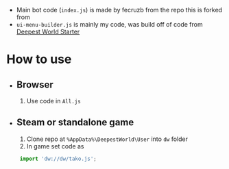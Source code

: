 * Main bot code (`index.js`) is made by fecruzb from the repo this is forked from
* `ui-menu-builder.js` is mainly my code, was build off of code from [Deepest World Starter](https://github.com/deepestworldcommunity/starter)

# How to use
 * ## Browser
    1. Use code in `All.js`
 * ## Steam or standalone game
    1. Clone repo at `%AppData%\DeepestWorld\User` into `dw` folder
    1. In game set code as 
    
   ```javaScript
    import 'dw://dw/tako.js';
   ```
